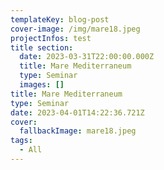 ```yaml
---
templateKey: blog-post
cover-image: /img/mare18.jpeg
projectInfos: test
title section:
  date: 2023-03-31T22:00:00.000Z
  title: Mare Mediterraneum
  type: Seminar
  images: []
title: Mare Mediterraneum
type: Seminar
date: 2023-04-01T14:22:36.721Z
cover:
  fallbackImage: mare18.jpeg
tags:
  - All
---
```

